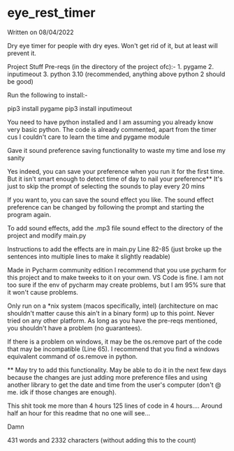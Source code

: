 # eye_rest_timer

Written on 08/04/2022

Dry eye timer for people with dry eyes. Won't get rid of it, but at least will prevent it.

Project Stuff
  Pre-reqs (in the directory of the project ofc):-
    1. pygame
    2. inputimeout
    3. python 3.10 (recommended, anything above python 2 should be good)

  Run the following to install:-

  pip3 install pygame
  pip3 install inputimeout

  You need to have python installed and I am assuming you already know very basic python. The code is already commented, apart from the timer
  cus I couldn't care to learn the time and pygame module 

  Gave it sound preference saving functionality to waste my time and lose my sanity

  Yes indeed, you can save your preference when you run it for the first time. 
  But it isn't smart enough to detect time of day to nail your preference**
  It's just to skip the prompt of selecting the sounds to play every 20 mins

  If you want to, you can save the sound effect you like. 
  The sound effect preference can be changed by following the prompt and starting the program again.

  To add sound effects, add the .mp3 file sound effect to the directory of the project and modify main.py

  Instructions to add the effects are in main.py
  Line 82-85 (just broke up the sentences into multiple lines to make it slightly readable)


Made in Pycharm community edition
I recommend that you use pycharm for this project and to make tweeks to it on your own.
VS Code is fine. I am not too sure if the env of pycharm may create problems, but I am 95% sure that it won't cause problems.

Only run on a *nix system (macos specifically, intel) (architecture on mac shouldn't matter cause this ain't in a binary form)
up to this point. Never tried on any other platform. As long as you have the pre-reqs mentioned, you shouldn't have a problem (no guarantees).

If there is a problem on windows, it may be the os.remove part of the code that may be incompatible (Line 65).
I recommend that you find a windows equivalent command of os.remove in python.

** May try to add this functionality. May be able to do it in the next few days because the changes are just adding more
preference files and using another library to get the date and time from the user's computer (don't @ me. idk if those changes are enough).

This shit took me more than 4 hours
125 lines of code in 4 hours....
Around half an hour for this readme that no one will see...

Damn

431 words and 2332 characters (without adding this to the count)
